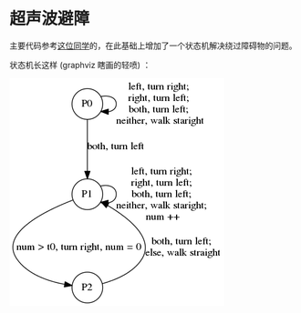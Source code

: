 # 超声波避障

主要代码参考[这位同学](https://github.com/SeanXP/Nao-Robot/tree/master/python/sonar)的，在此基础上增加了一个状态机解决绕过障碍物的问题。

状态机长这样 (graphviz 瞎画的轻喷) ：

![automata](img/1.png)
